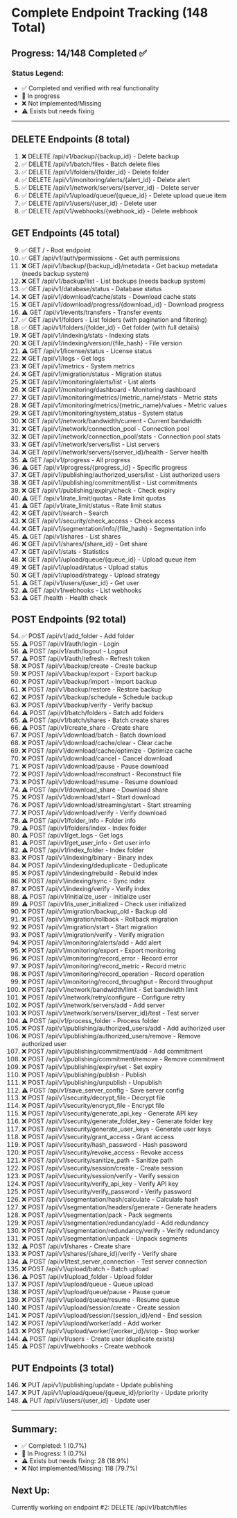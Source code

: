 # Complete Endpoint Tracking (148 Total)

## Progress: 14/148 Completed ✅

### Status Legend:
- ✅ Completed and verified with real functionality
- 🔧 In progress
- ❌ Not implemented/Missing
- ⚠️ Exists but needs fixing

---

## DELETE Endpoints (8 total)
1. ❌ DELETE /api/v1/backup/{backup_id} - Delete backup
2. ✅ DELETE /api/v1/batch/files - Batch delete files
3. ✅ DELETE /api/v1/folders/{folder_id} - Delete folder
4. ✅ DELETE /api/v1/monitoring/alerts/{alert_id} - Delete alert
5. ✅ DELETE /api/v1/network/servers/{server_id} - Delete server
6. ✅ DELETE /api/v1/upload/queue/{queue_id} - Delete upload queue item
7. ✅ DELETE /api/v1/users/{user_id} - Delete user
8. ✅ DELETE /api/v1/webhooks/{webhook_id} - Delete webhook

## GET Endpoints (45 total)
9. ✅ GET / - Root endpoint
10. ✅ GET /api/v1/auth/permissions - Get auth permissions
11. ❌ GET /api/v1/backup/{backup_id}/metadata - Get backup metadata (needs backup system)
12. ❌ GET /api/v1/backup/list - List backups (needs backup system)
13. ✅ GET /api/v1/database/status - Database status
14. ❌ GET /api/v1/download/cache/stats - Download cache stats
15. ❌ GET /api/v1/download/progress/{download_id} - Download progress
16. ⚠️ GET /api/v1/events/transfers - Transfer events
17. ✅ GET /api/v1/folders - List folders (with pagination and filtering)
18. ✅ GET /api/v1/folders/{folder_id} - Get folder (with full details)
19. ❌ GET /api/v1/indexing/stats - Indexing stats
20. ❌ GET /api/v1/indexing/version/{file_hash} - File version
21. ⚠️ GET /api/v1/license/status - License status
22. ❌ GET /api/v1/logs - Get logs
23. ❌ GET /api/v1/metrics - System metrics
24. ❌ GET /api/v1/migration/status - Migration status
25. ❌ GET /api/v1/monitoring/alerts/list - List alerts
26. ❌ GET /api/v1/monitoring/dashboard - Monitoring dashboard
27. ❌ GET /api/v1/monitoring/metrics/{metric_name}/stats - Metric stats
28. ❌ GET /api/v1/monitoring/metrics/{metric_name}/values - Metric values
29. ❌ GET /api/v1/monitoring/system_status - System status
30. ❌ GET /api/v1/network/bandwidth/current - Current bandwidth
31. ❌ GET /api/v1/network/connection_pool - Connection pool
32. ❌ GET /api/v1/network/connection_pool/stats - Connection pool stats
33. ❌ GET /api/v1/network/servers/list - List servers
34. ❌ GET /api/v1/network/servers/{server_id}/health - Server health
35. ⚠️ GET /api/v1/progress - All progress
36. ⚠️ GET /api/v1/progress/{progress_id} - Specific progress
37. ❌ GET /api/v1/publishing/authorized_users/list - List authorized users
38. ❌ GET /api/v1/publishing/commitment/list - List commitments
39. ❌ GET /api/v1/publishing/expiry/check - Check expiry
40. ⚠️ GET /api/v1/rate_limit/quotas - Rate limit quotas
41. ⚠️ GET /api/v1/rate_limit/status - Rate limit status
42. ❌ GET /api/v1/search - Search
43. ❌ GET /api/v1/security/check_access - Check access
44. ❌ GET /api/v1/segmentation/info/{file_hash} - Segmentation info
45. ⚠️ GET /api/v1/shares - List shares
46. ❌ GET /api/v1/shares/{share_id} - Get share
47. ❌ GET /api/v1/stats - Statistics
48. ❌ GET /api/v1/upload/queue/{queue_id} - Upload queue item
49. ❌ GET /api/v1/upload/status - Upload status
50. ❌ GET /api/v1/upload/strategy - Upload strategy
51. ⚠️ GET /api/v1/users/{user_id} - Get user
52. ⚠️ GET /api/v1/webhooks - List webhooks
53. ⚠️ GET /health - Health check

## POST Endpoints (92 total)
54. ✅ POST /api/v1/add_folder - Add folder
55. ⚠️ POST /api/v1/auth/login - Login
56. ⚠️ POST /api/v1/auth/logout - Logout
57. ⚠️ POST /api/v1/auth/refresh - Refresh token
58. ❌ POST /api/v1/backup/create - Create backup
59. ❌ POST /api/v1/backup/export - Export backup
60. ❌ POST /api/v1/backup/import - Import backup
61. ❌ POST /api/v1/backup/restore - Restore backup
62. ❌ POST /api/v1/backup/schedule - Schedule backup
63. ❌ POST /api/v1/backup/verify - Verify backup
64. ⚠️ POST /api/v1/batch/folders - Batch add folders
65. ⚠️ POST /api/v1/batch/shares - Batch create shares
66. ⚠️ POST /api/v1/create_share - Create share
67. ❌ POST /api/v1/download/batch - Batch download
68. ❌ POST /api/v1/download/cache/clear - Clear cache
69. ❌ POST /api/v1/download/cache/optimize - Optimize cache
70. ❌ POST /api/v1/download/cancel - Cancel download
71. ❌ POST /api/v1/download/pause - Pause download
72. ❌ POST /api/v1/download/reconstruct - Reconstruct file
73. ❌ POST /api/v1/download/resume - Resume download
74. ⚠️ POST /api/v1/download_share - Download share
75. ❌ POST /api/v1/download/start - Start download
76. ❌ POST /api/v1/download/streaming/start - Start streaming
77. ❌ POST /api/v1/download/verify - Verify download
78. ⚠️ POST /api/v1/folder_info - Folder info
79. ⚠️ POST /api/v1/folders/index - Index folder
80. ⚠️ POST /api/v1/get_logs - Get logs
81. ⚠️ POST /api/v1/get_user_info - Get user info
82. ⚠️ POST /api/v1/index_folder - Index folder
83. ❌ POST /api/v1/indexing/binary - Binary index
84. ❌ POST /api/v1/indexing/deduplicate - Deduplicate
85. ❌ POST /api/v1/indexing/rebuild - Rebuild index
86. ❌ POST /api/v1/indexing/sync - Sync index
87. ❌ POST /api/v1/indexing/verify - Verify index
88. ⚠️ POST /api/v1/initialize_user - Initialize user
89. ⚠️ POST /api/v1/is_user_initialized - Check user initialized
90. ❌ POST /api/v1/migration/backup_old - Backup old
91. ❌ POST /api/v1/migration/rollback - Rollback migration
92. ❌ POST /api/v1/migration/start - Start migration
93. ❌ POST /api/v1/migration/verify - Verify migration
94. ❌ POST /api/v1/monitoring/alerts/add - Add alert
95. ❌ POST /api/v1/monitoring/export - Export monitoring
96. ❌ POST /api/v1/monitoring/record_error - Record error
97. ❌ POST /api/v1/monitoring/record_metric - Record metric
98. ❌ POST /api/v1/monitoring/record_operation - Record operation
99. ❌ POST /api/v1/monitoring/record_throughput - Record throughput
100. ❌ POST /api/v1/network/bandwidth/limit - Set bandwidth limit
101. ❌ POST /api/v1/network/retry/configure - Configure retry
102. ❌ POST /api/v1/network/servers/add - Add server
103. ❌ POST /api/v1/network/servers/{server_id}/test - Test server
104. ⚠️ POST /api/v1/process_folder - Process folder
105. ❌ POST /api/v1/publishing/authorized_users/add - Add authorized user
106. ❌ POST /api/v1/publishing/authorized_users/remove - Remove authorized user
107. ❌ POST /api/v1/publishing/commitment/add - Add commitment
108. ❌ POST /api/v1/publishing/commitment/remove - Remove commitment
109. ❌ POST /api/v1/publishing/expiry/set - Set expiry
110. ❌ POST /api/v1/publishing/publish - Publish
111. ❌ POST /api/v1/publishing/unpublish - Unpublish
112. ⚠️ POST /api/v1/save_server_config - Save server config
113. ❌ POST /api/v1/security/decrypt_file - Decrypt file
114. ❌ POST /api/v1/security/encrypt_file - Encrypt file
115. ❌ POST /api/v1/security/generate_api_key - Generate API key
116. ❌ POST /api/v1/security/generate_folder_key - Generate folder key
117. ❌ POST /api/v1/security/generate_user_keys - Generate user keys
118. ❌ POST /api/v1/security/grant_access - Grant access
119. ❌ POST /api/v1/security/hash_password - Hash password
120. ❌ POST /api/v1/security/revoke_access - Revoke access
121. ❌ POST /api/v1/security/sanitize_path - Sanitize path
122. ❌ POST /api/v1/security/session/create - Create session
123. ❌ POST /api/v1/security/session/verify - Verify session
124. ❌ POST /api/v1/security/verify_api_key - Verify API key
125. ❌ POST /api/v1/security/verify_password - Verify password
126. ❌ POST /api/v1/segmentation/hash/calculate - Calculate hash
127. ❌ POST /api/v1/segmentation/headers/generate - Generate headers
128. ❌ POST /api/v1/segmentation/pack - Pack segments
129. ❌ POST /api/v1/segmentation/redundancy/add - Add redundancy
130. ❌ POST /api/v1/segmentation/redundancy/verify - Verify redundancy
131. ❌ POST /api/v1/segmentation/unpack - Unpack segments
132. ⚠️ POST /api/v1/shares - Create share
133. ❌ POST /api/v1/shares/{share_id}/verify - Verify share
134. ⚠️ POST /api/v1/test_server_connection - Test server connection
135. ❌ POST /api/v1/upload/batch - Batch upload
136. ⚠️ POST /api/v1/upload_folder - Upload folder
137. ❌ POST /api/v1/upload/queue - Queue upload
138. ❌ POST /api/v1/upload/queue/pause - Pause queue
139. ❌ POST /api/v1/upload/queue/resume - Resume queue
140. ❌ POST /api/v1/upload/session/create - Create session
141. ❌ POST /api/v1/upload/session/{session_id}/end - End session
142. ❌ POST /api/v1/upload/worker/add - Add worker
143. ❌ POST /api/v1/upload/worker/{worker_id}/stop - Stop worker
144. ⚠️ POST /api/v1/users - Create user (duplicate exists)
145. ⚠️ POST /api/v1/webhooks - Create webhook

## PUT Endpoints (3 total)
146. ❌ PUT /api/v1/publishing/update - Update publishing
147. ❌ PUT /api/v1/upload/queue/{queue_id}/priority - Update priority
148. ⚠️ PUT /api/v1/users/{user_id} - Update user

---

## Summary:
- ✅ Completed: 1 (0.7%)
- 🔧 In Progress: 1 (0.7%)
- ⚠️ Exists but needs fixing: 28 (18.9%)
- ❌ Not implemented/Missing: 118 (79.7%)

## Next Up:
Currently working on endpoint #2: DELETE /api/v1/batch/files